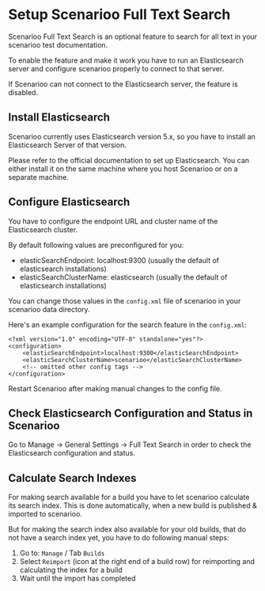 # Setup Scenarioo Full Text Search

Scenarioo Full Text Search is an optional feature to search for all text in your scenarioo test documentation.

To enable the feature and make it work you have to run an Elasticsearch server and configure scenarioo properly to connect to that server.

If Scenarioo can not connect to the Elasticsearch server, the feature is disabled.

## Install Elasticsearch

Scenarioo currently uses Elasticsearch version 5.x, so you have to install an Elasticsearch Server of that version.

Please refer to the official documentation to set up Elasticsearch. 
You can either install it on the same machine where you host Scenarioo or on a separate machine.

## Configure Elasticsearch

You have to configure the endpoint URL and cluster name of the Elasticsearch cluster.

By default following values are preconfigured for you:
* elasticSearchEndpoint: localhost:9300 (usually the default of elasticsearch installations)
* elasticSearchClusterName: elasticsearch (usually the default of elasticsearch installations)

You can change those values in the `config.xml` file of scenarioo in your scenarioo data directory.

Here's an example configuration for the search feature in the `config.xml`:

```
<?xml version="1.0" encoding="UTF-8" standalone="yes"?>
<configuration>
    <elasticSearchEndpoint>localhost:9300</elasticSearchEndpoint>
    <elasticSearchClusterName>scenarioo</elasticSearchClusterName>
    <!-- omitted other config tags -->
</configuration>
```

Restart Scenarioo after making manual changes to the config file.

## Check Elasticsearch Configuration and Status in Scenarioo

Go to Manage -> General Settings -> Full Text Search in order to 
check the Elasticsearch configuration and status.

## Calculate Search Indexes 

For making search available for a build you have to let scenarioo calculate its search index. This is done automatically, when a new build is published & imported to scenarioo.

But for making the search index also available for your old builds, that do not have a search index yet, you have to do following manual steps:

1. Go to: `Manage` / Tab `Builds`
2. Select `Reimport` (icon at the right end of a build row) for reimporting and calculating the index for a build
3. Wait until the import has completed

